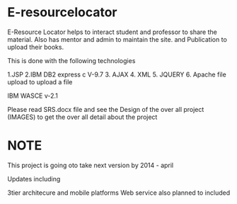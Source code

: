 E-resourcelocator
=================

E-Resource Locator helps to interact student and professor to share the material. Also has mentor and admin to maintain the site. and Publication to upload their books.




This is done with the following technologies

1.JSP
2.IBM DB2 express c V-9.7
3. AJAX
4. XML
5. JQUERY
6. Apache file upload to upload a file

IBM WASCE v-2.1


Please read SRS.docx file and see the Design of the over all project (IMAGES) to get the over all detail about the project 

NOTE
========

This project is going oto take next version by 2014 - april 

Updates including



3tier architecure and mobile platforms
Web service also planned to included
